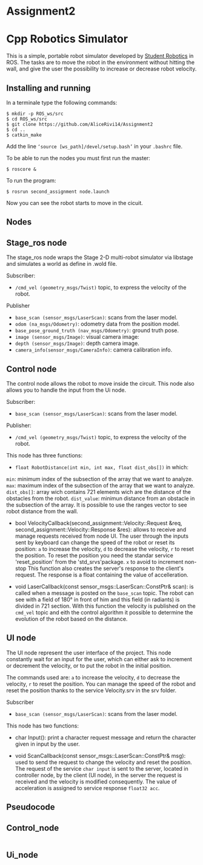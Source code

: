 # Assignment2

Cpp Robotics Simulator
================================

This is a simple, portable robot simulator developed by [Student Robotics](https://studentrobotics.org) in ROS.
The tasks are to move the robot in the environment without hitting the wall, and give the user the possibility to increase or decrease robot velocity.

Installing and running
----------------------
In a terminale type the following commands:
```bashscript
$ mkdir -p ROS_ws/src
$ cd ROS_ws/src
$ git clone https://github.com/AliceRivi14/Assignment2
$ cd ..
$ catkin_make
```
Add the line `‘source [ws_path]/devel/setup.bash’` in your `.bashrc` file.

To be able to run the nodes you must first run the master:
```bashscript
$ roscore &
```
To run the program:
```bashscript
$ rosrun second_assignment node.launch
```
Now you can see the robot starts to move in the cicuit.

Nodes
-----------
## Stage_ros node

The stage_ros node wraps the Stage 2-D multi-robot simulator via libstage and simulates a world as define in .wold file.

Subscriber:
* `/cmd_vel (geometry_msgs/Twist)` topic, to express the velocity of the robot.

Publisher
* `base_scan (sensor_msgs/LaserScan)`: scans from the laser model.
* `odom (na_msgs/Odometry)`: odometry data from the position model.
* `base_pose_ground_truth (nav_msgs/Odometry)`: ground truth pose.
* `image (sensor_msgs/Image)`: visual camera image:
* `depth (sensor_msgs/Image)`: depth camera image.
* `camera_info(sensor_msgs/CameraInfo)`: camera calibration info.

## Control node

The control node allows the robot to move inside the circuit.
This node also allows you to handle the input from the Ui node.

Subscriber:
* `base_scan (sensor_msgs/LaserScan)`: scans from the laser model.

Publisher:
* `/cmd_vel (geometry_msgs/Twist)` topic, to express the velocity of the robot.

This node has three functions:

* `float RobotDistance(int min, int max, float dist_obs[])` in which:

`min`: minimum index of the subsection of the array that we want to analyze.
`max`: maximum index of the subsection of the array that we want to analyze.
`dist_obs[]`: array wich contains 721 elements wich are the distance of the obstacles from the robot.
`dist_value`: minimun distance from an obstacle in the subsection of the array.
It is possible to use the ranges vector to see robot distance from the wall.

* bool VelocityCallback(second_assignment::Velocity::Request &req, second_assignment::Velocity::Response &res):
allows to receive and manage requests received from node UI.
The user through the inputs sent by keyboard can change the speed of the robot or reset its position:
`a` to increase the velocity,
`d` to decrease the velocity,
`r` to reset the position.
To reset the position you need the standar service 'reset_position' from the 'std_srvs'package.
`x` to avoid to increment non-stop
This function also creates the server's response to the client's request. The response is a float containing the value of accelleration.

* void LaserCallback(const sensor_msgs::LaserScan::ConstPtr& scan):
is called when a message is posted on the `base_scan` topic. 
The robot can see with a field of 180° in front of him and this field (in radiants) is divided in 721 section.
With this function the velocity is published on the `cmd_vel` topic and eith the control algorithm it possible to determine the evolution of the robot based on the distance.


## UI node

The UI node represent the user interface of the project. This node constantly wait for an input for the user, which can either ask to increment or decrement the velocity, or to put the robot in the initial position.

The commands used are:
`a` to increase the velocity,
`d` to decrease the velocity,
`r` to reset the position.
You can manage the speed of the robot and reset the position thanks to the service Velocity.srv in the srv folder.

Subscriber
* `base_scan (sensor_msgs/LaserScan)`: scans from the laser model.

This node has two functions:

* char Input():
print a character request message and return the character given in input by the user.

* void ScanCallback(const sensor_msgs::LaserScan::ConstPtr& msg):
used to send the request to change the velocity and reset the position.
The request of the service `char input` is sent to the server, located in controller node, by the client (UI node), in the server the request is received and the velocity is modified consequently. The value of acceleration is assigned to service response `float32 acc`.


Pseudocode
------------------------

## Control_node

```pseudocode

```
## Ui_node

```pseudocode

```
